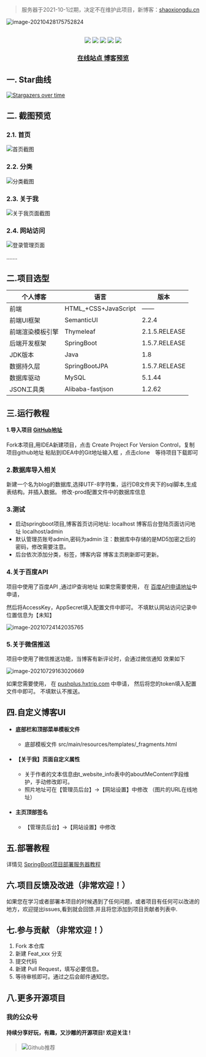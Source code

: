 > 服务器于2021-10-1过期，决定不在维护此项目，新博客：<a href='https://shaoxiongdu.cn'>shaoxiongdu.cn</a>

![image-20210428175752824](https://gitee.com/ShaoxiongDu/imageBed/raw/master/image-20210428175752824.png)

<br>
<div align="center">
    <img src="https://img.shields.io/badge/后端框架-SpringBoot-blue">
    <img src="https://img.shields.io/badge/数据源-SpringBootJPA-green">
    <img src="https://img.shields.io/badge/数据库-MySQL-orange">
    <img src="https://img.shields.io/badge/前端UI-SemanticUI-red"> 
  <img src="https://visitor-badge.glitch.me/badge?page_id=shaoxiongdu.JVMStudy" >

<h3>
    <a href="https://shaoxiongdu.github.io/blog/#/" target="_blank">在线站点 </a>
    <a href="http://123.56.54.169" target ="_blank" >博客预览</a>
</h3>

</div>

## 一. Star曲线

[![Stargazers over time](https://starchart.cc/shaoxiongdu/blog.svg)](https://github.com/shaoxiongdu/blog)

## 二. 截图预览

### 2.1. 首页
![首页截图](https://gitee.com/ShaoxiongDu/imageBed/raw/master/image-20210430180342704.png)

### 2.2. 分类
![分类截图](https://gitee.com/ShaoxiongDu/imageBed/raw/master/image-20210517213428053.png)

### 2.3. 关于我
![关于我页面截图](https://gitee.com/ShaoxiongDu/imageBed/raw/master/image-20210517213452098.png)

### 2.4. 网站访问
![登录管理页面](https://gitee.com/ShaoxiongDu/imageBed/raw/master/image-20210604135418865.png)

 .......

## 二.项目选型

| 个人博客         | 语言                 | 版本          |
| ---------------- | -------------------- | ------------- |
| 前端             | HTML_+CSS+JavaScript | ——            |
| 前端UI框架       | SemanticUI           | 2.2.4         |
| 前端渲染模板引擎 | Thymeleaf            | 2.1.5.RELEASE |
| 后端开发框架     | SpringBoot           | 1.5.7.RELEASE |
| JDK版本          | Java                 | 1.8           |
| 数据持久层       | SpringBootJPA        | 1.5.7.RELEASE |
| 数据库驱动       | MySQL                | 5.1.44        |
| JSON工具类       | Alibaba-fastjson     | 1.2.62        |

## 三.运行教程

#### 1.导入项目 [GitHub地址](https://github.com/shaoxiongdu/blog) 

   Fork本项目,用IDEA新建项目，点击 Create Project For Version Control，复制项目github地址 粘贴到IDEA中的Git地址输入框 ，点击clone　等待项目下载即可

### 2.数据库导入相关

   新建一个名为blog的数据库,选择UTF-8字符集，运行DB文件夹下的sql脚本,生成表结构。并插入数据。 修改-prod配置文件中的数据库信息

### 3.测试

   - 启动springboot项目,博客首页访问地址: localhost  博客后台登陆页面访问地址 localhost/admin 
   - 默认管理员账号admin,密码为admin    注：数据库中存储的是MD5加密之后的密码，修改需要注意。
   - 后台依次添加分类，标签，博客内容  博客主页刷新即可更新。

### 4.关于百度API

  项目中使用了百度API ,通过IP查询地址  如果您需要使用， 在 [百度API申请地址](https://apis.baidu.com/store/detail/31e507c6-caa1-4b25-8786-3af1543a79b9)中申请，

  然后将AccessKey，AppSecret填入配置文件中即可。 不填默认网站访问记录中位置信息为【未知】

  ![image-20210724142035765](https://gitee.com/ShaoxiongDu/imageBed/raw/master//images/image-20210724142035765.png)

### 5.关于微信推送

  项目中使用了微信推送功能，当博客有新评论时，会通过微信通知 效果如下

  ![image-20210729163020669](https://gitee.com/ShaoxiongDu/imageBed/raw/master//images/image-20210729163020669.png)

  如果您需要使用， 在 [pushplus.hxtrip.com](http://pushplus.hxtrip.com/) 中申请， 然后将您的token填入配置文件中即可。 不填默认不推送。

## 四.自定义博客UI

  - #### 底部栏和顶部菜单模板文件

      - 底部模板文件 src/main/resources/templates/_fragments.html

  - #### 【关于我】页面自定义属性

    - 关于作者的文本信息由t_website_info表中的aboutMeContent字段维护，手动修改即可。
    - 照片地址可在【管理员后台】->【网站设置】中修改 （图片的URL在线地址）
    
  - #### 主页顶部签名

    - 【管理员后台】->【网站设置】中修改

## 五.部署教程

详情见 [SpringBoot项目部署服务器教程](https://zhuanlan.zhihu.com/p/97787791)


## 六.项目反馈及改进（非常欢迎！）

 如果您在学习或者部署本项目的时候遇到了任何问题，或者项目有任何可以改进的地方，欢迎提出issues,看到就会回馈.并且将您添加到项目贡献者列表中.

## 七.参与贡献 （非常欢迎！）

1. Fork 本仓库
2. 新建 Feat_xxx 分支
3. 提交代码
4. 新建 Pull Request，填写必要信息。
5. 等待审核即可。通过之后会邮件通知您。

## 八.更多开源项目

### 我的公众号

####  持续分享好玩，有趣，又沙雕的开源项目!   欢迎关注 !

> ![Github推荐](https://gitee.com/ShaoxiongDu/imageBed/raw/master/GithubShareQR.jpg)
